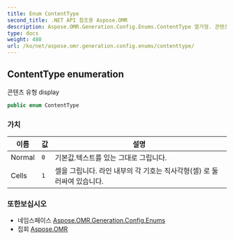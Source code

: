 ```yaml
---
title: Enum ContentType
second_title: .NET API 참조용 Aspose.OMR
description: Aspose.OMR.Generation.Config.Enums.ContentType 열거형. 콘텐츠 유형 display
type: docs
weight: 480
url: /ko/net/aspose.omr.generation.config.enums/contenttype/
---
```

## ContentType enumeration

콘텐츠 유형 display

```csharp
public enum ContentType
```

### 가치

| 이름 | 값 | 설명 |
| --- | --- | --- |
| Normal | `0` | 기본값.텍스트를 있는 그대로 그립니다. |
| Cells | `1` | 셀을 그립니다. 라인 내부의 각 기호는 직사각형(셀) 로 둘러싸여 있습니다. |

### 또한보십시오

* 네임스페이스 [Aspose.OMR.Generation.Config.Enums](../../aspose.omr.generation.config.enums/)
* 집회 [Aspose.OMR](../../)


